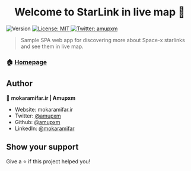
<h1 align="center">Welcome to StarLink in live map 👋</h1>
<p>
  <img alt="Version" src="https://img.shields.io/badge/version-beta -blue.svg?cacheSeconds=2592000" />
  <a href="#" target="_blank">
    <img alt="License: MIT" src="https://img.shields.io/badge/License-MIT-yellow.svg" />
  </a>
  <a href="https://twitter.com/amupxm" target="_blank">
    <img alt="Twitter: amupxm" src="https://img.shields.io/twitter/follow/amupxm.svg?style=social" />
  </a>
</p>

> Sample SPA web app for discovering more about Space-x starlinks and see them in live map.

### 🏠 [Homepage](azemon.mokaramifar.ir)

## Author

👤 **mokaramifar.ir | Amupxm**

* Website: mokaramifar.ir
* Twitter: [@amupxm](https://twitter.com/amupxm)
* Github: [@amupxm](https://github.com/amupxm)
* LinkedIn: [@mokaramifar](https://linkedin.com/in/mokaramifar)

## Show your support

Give a ⭐️ if this project helped you!
